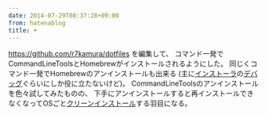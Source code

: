 ```yaml
---
date: 2014-07-29T08:37:28+09:00
from: hatenablog
title: ☂
---
```


<p><a href="https://github.com/r7kamura/dotfiles">https://github.com/r7kamura/dotfiles</a> を編集して、
コマンド一発でCommandLineToolsとHomebrewがインストールされるようにした。
同じくコマンド一発でHomebrewのアンインストールも出来る (主に<a class="keyword" href="http://d.hatena.ne.jp/keyword/%A5%A4%A5%F3%A5%B9%A5%C8%A1%BC%A5%E9">インストーラ</a>の<a class="keyword" href="http://d.hatena.ne.jp/keyword/%A5%C7%A5%D0%A5%C3%A5%B0">デバッグ</a>ぐらいにしか役に立たないけど)。
CommandLineToolsのアンインストールを色々試してみたものの、
下手にアンインストールすると再インストールできなくなってOSごと<a class="keyword" href="http://d.hatena.ne.jp/keyword/%A5%AF%A5%EA%A1%BC%A5%F3%A5%A4%A5%F3%A5%B9%A5%C8%A1%BC%A5%EB">クリーンインストール</a>する羽目になる。</p>

